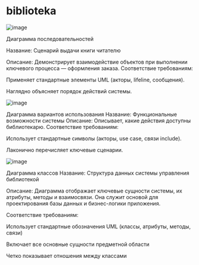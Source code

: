 # biblioteka

![image](https://github.com/user-attachments/assets/770c08e1-f2fa-4721-aeca-c0145492b176)

Диаграмма последовательностей

Название: Сценарий выдачи книги читателю

Описание: Демонстрирует взаимодействие объектов при выполнении ключевого процесса — оформления заказа.
Соответствие требованиям:

Применяет стандартные элементы UML (акторы, lifeline, сообщения).

Наглядно объясняет порядок действий системы.



![image](https://github.com/user-attachments/assets/73a56c3e-24b1-4b71-a94b-770f1706ef7b)

Диаграмма вариантов использования
Название: Функциональные возможности системы
Описание: Описывает, какие действия доступны библиотекарю.
Соответствие требованиям:

Использует стандартные символы (акторы, use case, связи include).

Лаконично перечисляет ключевые сценарии.

![image](https://github.com/user-attachments/assets/2e8b21d0-c45e-4648-a8e5-8ef4e79cbd94)

Диаграмма классов
Название: Структура данных системы управления библиотекой

Описание:
Диаграмма отображает ключевые сущности системы, их атрибуты, методы и взаимосвязи. Она служит основой для проектирования базы данных и бизнес-логики приложения.

Соответствие требованиям:

Использует стандартные обозначения UML (классы, атрибуты, методы, связи)

Включает все основные сущности предметной области

Четко показывает отношения между классами


